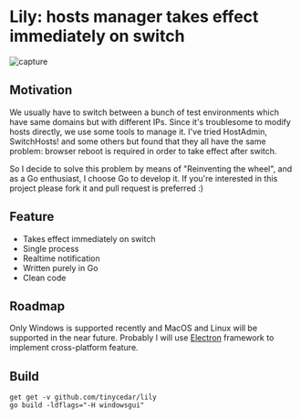 # Lily: hosts manager takes effect immediately on switch

![capture](https://cloud.githubusercontent.com/assets/8019222/18225305/4a399b78-7222-11e6-8e1e-9e0037c63d2b.PNG)

## Motivation
We usually have to switch between a bunch of test environments which have same domains but with different IPs.
Since it's troublesome to modify hosts directly, we use some tools to manage it.
I've tried HostAdmin, SwitchHosts! and some others but found that they all have the same problem: browser reboot
is required in order to take effect after switch.

So I decide to solve this problem by means of "Reinventing the wheel", and as a Go enthusiast, I choose Go to develop it.
If you're interested in this project please fork it and pull request is preferred :)

## Feature
* Takes effect immediately on switch
* Single process
* Realtime notification 
* Written purely in Go
* Clean code

## Roadmap
Only Windows is supported recently and MacOS and Linux will be supported in the near future.
Probably I will use [Electron](http://electron.atom.io/) framework to implement cross-platform feature.

## Build
```
get get -v github.com/tinycedar/lily
go build -ldflags="-H windowsgui"
```
